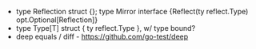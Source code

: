 - type Reflection struct {}; type Mirror interface {Reflect(ty reflect.Type) opt.Optional[Reflection]}
- type Type[T] struct { ty reflect.Type }, w/ type bound?
- deep equals / diff - https://github.com/go-test/deep
